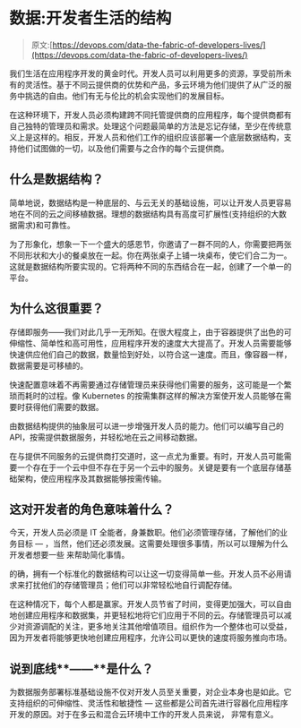 # 数据:开发者生活的结构

> 原文:[https://devops.com/data-the-fabric-of-developers-lives/](https://devops.com/data-the-fabric-of-developers-lives/)

我们生活在应用程序开发的黄金时代。开发人员可以利用更多的资源，享受前所未有的灵活性。基于不同云提供商的优势和产品，多云环境为他们提供了从广泛的服务中挑选的自由。他们有无与伦比的机会实现他们的发展目标。

在这种环境下，开发人员必须构建跨不同托管提供商的应用程序，每个提供商都有自己独特的管理员和需求。处理这个问题最简单的方法是忘记存储，至少在传统意义上是这样的。相反，开发人员和他们工作的组织应该部署一个底层数据结构，支持他们试图做的一切，以及他们需要与之合作的每个云提供商。

## **什么是数据结构？**

简单地说，数据结构是一种底层的、与云无关的基础设施，可以让开发人员更容易地在不同的云之间移植数据。理想的数据结构具有高度可扩展性(支持组织的大数据需求)和可靠性。

为了形象化，想象一下一个盛大的感恩节，你邀请了一群不同的人，你需要把两张不同形状和大小的餐桌放在一起。你在两张桌子上铺一块桌布，使它们合二为一。这就是数据结构所要实现的。它将两种不同的东西结合在一起，创建了一个单一的平台。

## 为什么这很重要？

存储即服务——我们对此几乎一无所知。在很大程度上，由于容器提供了出色的可伸缩性、简单性和高可用性，应用程序开发的速度大大提高了。开发人员需要能够快速供应他们自己的数据，数量恰到好处，以符合这一速度。而且，像容器一样，数据需要是可移植的。

快速配置意味着不再需要通过存储管理员来获得他们需要的服务，这可能是一个繁琐而耗时的过程。像 Kubernetes 的按需集群这样的解决方案使开发人员能够在需要时获得他们需要的数据。

由数据结构提供的抽象层可以进一步增强开发人员的能力。他们可以编写自己的 API，按需提供数据服务，并轻松地在云之间移动数据。

在与提供不同服务的云提供商打交道时，这一点尤为重要。有时，开发人员可能需要一个存在于一个云中但不存在于另一个云中的服务。关键是要有一个底层存储基础架构，使应用程序及其数据能够按需传输。

## **这对开发者的角色意味着什么？**

今天，开发人员必须是 IT 全能者，身兼数职。他们必须管理存储，了解他们的业务目标 — ，当然，他们还必须发展。这需要处理很多事情，所以可以理解为什么开发者想要一些 来帮助简化事情。

的确，拥有一个标准化的数据结构可以让这一切变得简单一些。开发人员不必用请求来打扰他们的存储管理员；他们可以非常轻松地自行调配存储。

在这种情况下，每个人都是赢家。开发人员节省了时间，变得更加强大，可以自由地创建应用程序和数据集，并更轻松地将它们应用于不同的云。存储管理员可以减少对资源调配的关注，更多地关注其他增值项目。组织作为一个整体也可以受益，因为开发者将能够更快地创建应用程序，允许公司以更快的速度将服务推向市场。

## **说到底线****——****是什么？**

为数据服务部署标准基础设施不仅对开发人员至关重要，对企业本身也是如此。它支持组织的可伸缩性、灵活性和敏捷性 — 这些都是公司首先进行容器化应用程序开发的原因。对于在多云和混合云环境中工作的开发人员来说， 非常有意义。